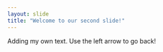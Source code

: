```yaml
---
layout: slide
title: "Welcome to our second slide!"
---
```

Adding my own text.
Use the left arrow to go back!

